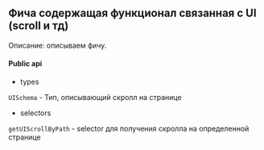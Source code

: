 ## Фича содержащая функционал связанная с UI (scroll и тд)

Описание:
описываем фичу.

#### Public api

- types

`UISchema` - Тип, описывающий скролл на странице 

- selectors

`getUIScrollByPath` - selector для получения скролла на определенной странице


